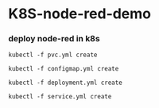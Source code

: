 # K8S-node-red-demo

### deploy node-red in k8s
`kubectl -f pvc.yml create`

`kubectl -f configmap.yml create`

`kubectl -f deployment.yml create`

`kubectl -f service.yml create`

